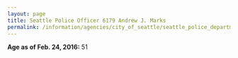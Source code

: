 ```yaml
---
layout: page
title: Seattle Police Officer 6179 Andrew J. Marks
permalink: /information/agencies/city_of_seattle/seattle_police_department/copbook/6179/
---
```


**Age as of Feb. 24, 2016:** 51
